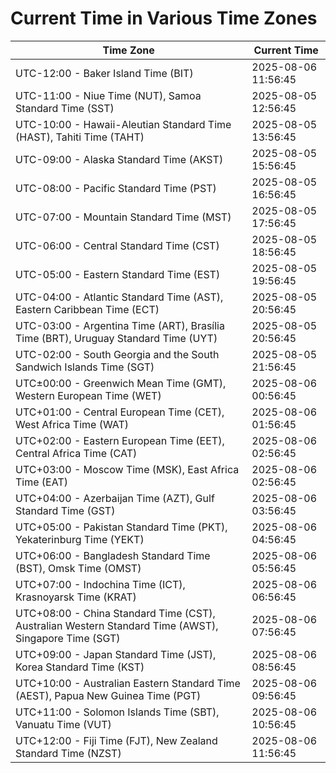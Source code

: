 # Current Time in Various Time Zones

| Time Zone | Current Time |
|-----------|--------------|
| UTC-12:00 - Baker Island Time (BIT) | 2025-08-06 11:56:45 |
| UTC-11:00 - Niue Time (NUT), Samoa Standard Time (SST) | 2025-08-05 12:56:45 |
| UTC-10:00 - Hawaii-Aleutian Standard Time (HAST), Tahiti Time (TAHT) | 2025-08-05 13:56:45 |
| UTC-09:00 - Alaska Standard Time (AKST) | 2025-08-05 15:56:45 |
| UTC-08:00 - Pacific Standard Time (PST) | 2025-08-05 16:56:45 |
| UTC-07:00 - Mountain Standard Time (MST) | 2025-08-05 17:56:45 |
| UTC-06:00 - Central Standard Time (CST) | 2025-08-05 18:56:45 |
| UTC-05:00 - Eastern Standard Time (EST) | 2025-08-05 19:56:45 |
| UTC-04:00 - Atlantic Standard Time (AST), Eastern Caribbean Time (ECT) | 2025-08-05 20:56:45 |
| UTC-03:00 - Argentina Time (ART), Brasília Time (BRT), Uruguay Standard Time (UYT) | 2025-08-05 20:56:45 |
| UTC-02:00 - South Georgia and the South Sandwich Islands Time (SGT) | 2025-08-05 21:56:45 |
| UTC±00:00 - Greenwich Mean Time (GMT), Western European Time (WET) | 2025-08-06 00:56:45 |
| UTC+01:00 - Central European Time (CET), West Africa Time (WAT) | 2025-08-06 01:56:45 |
| UTC+02:00 - Eastern European Time (EET), Central Africa Time (CAT) | 2025-08-06 02:56:45 |
| UTC+03:00 - Moscow Time (MSK), East Africa Time (EAT) | 2025-08-06 02:56:45 |
| UTC+04:00 - Azerbaijan Time (AZT), Gulf Standard Time (GST) | 2025-08-06 03:56:45 |
| UTC+05:00 - Pakistan Standard Time (PKT), Yekaterinburg Time (YEKT) | 2025-08-06 04:56:45 |
| UTC+06:00 - Bangladesh Standard Time (BST), Omsk Time (OMST) | 2025-08-06 05:56:45 |
| UTC+07:00 - Indochina Time (ICT), Krasnoyarsk Time (KRAT) | 2025-08-06 06:56:45 |
| UTC+08:00 - China Standard Time (CST), Australian Western Standard Time (AWST), Singapore Time (SGT) | 2025-08-06 07:56:45 |
| UTC+09:00 - Japan Standard Time (JST), Korea Standard Time (KST) | 2025-08-06 08:56:45 |
| UTC+10:00 - Australian Eastern Standard Time (AEST), Papua New Guinea Time (PGT) | 2025-08-06 09:56:45 |
| UTC+11:00 - Solomon Islands Time (SBT), Vanuatu Time (VUT) | 2025-08-06 10:56:45 |
| UTC+12:00 - Fiji Time (FJT), New Zealand Standard Time (NZST) | 2025-08-06 11:56:45 |
